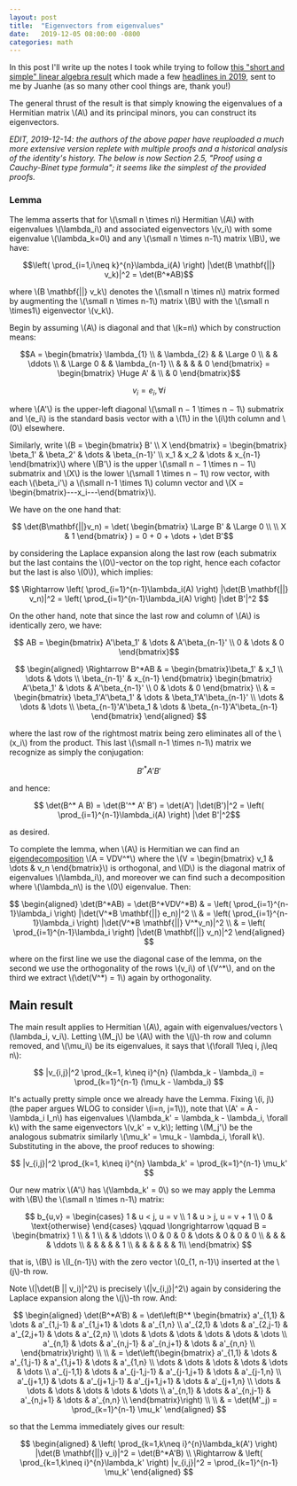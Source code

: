```yaml
---
layout: post
title:  "Eigenvectors from eigenvalues"
date:   2019-12-05 08:00:00 -0800
categories: math
---
```

In this post I'll write up the notes I took while trying to follow [this "short and simple" linear algebra result](https://arxiv.org/pdf/1908.03795.pdf) which made a few [headlines in 2019](https://www.theatlantic.com/science/archive/2019/11/neutrino-oscillations-lead-striking-mathematical-discovery/602128/), sent to me by Juanhe (as so many other cool things are, thank you!)

The general thrust of the result is that simply knowing the eigenvalues of a Hermitian matrix \\(A\\) and its principal minors, you can construct its eigenvectors.

*EDIT, 2019-12-14: the authors of the above paper have reuploaded a much more extensive version replete with multiple proofs and a historical analysis of the identity's history. The below is now Section 2.5, "Proof using a Cauchy-Binet type formula"; it seems like the simplest of the provided proofs.*

### Lemma
The lemma asserts that for \\(\small n \times n\\) Hermitian \\(A\\) with eigenvalues \\(\lambda_i\\) and associated eigenvectors \\(v_i\\) with some eigenvalue \\(\lambda_k=0\\) and any \\(\small n \times n-1\\) matrix \\(B\\), we have:

$$\left( \prod_{i=1,i\neq k}^{n}\lambda_i(A) \right) |\det(B \mathbf{||} v_k)|^2 = \det(B^*AB)$$

where \\(B \mathbf{\|\|} v_k\\) denotes the \\(\small n \times n\\) matrix formed by augmenting the \\(\small n \times n-1\\) matrix \\(B\\) with the \\(\small n \times1\\) eigenvector \\(v_k\\).

Begin by assuming \\(A\\) is diagonal and that \\(k=n\\) which by construction means:

$$A = \begin{bmatrix}
    \lambda_{1}  \\
    & \lambda_{2} & & \Large 0 \\
    & & \ddots \\
    & \Large 0 & & \lambda_{n-1} \\
    & & & & 0
\end{bmatrix} = \begin{bmatrix} \Huge A' & \\ & 0 \end{bmatrix}$$

$$v_i = e_i, \forall i$$

where \\(A'\\) is the upper-left diagonal \\(\small n − 1 \times n − 1\\) submatrix and \\(e_i\\) is the standard basis vector with a \\(1\\) in the \\(i\\)th column and \\(0\\) elsewhere.

Similarly, write \\(B = \begin{bmatrix} B' \\\\ X \end{bmatrix} = \begin{bmatrix} \beta_1' & \beta_2' & \dots & \beta_{n-1}' \\\\ x_1 & x_2 & \dots & x_{n-1} \end{bmatrix}\\) where \\(B'\\) is the upper \\(\small n − 1 \times n − 1\\) submatrix and \\(X\\) is the lower \\(\small 1 \times n − 1\\) row vector, with each \\(\beta_i'\\) a \\(\small n-1 \times 1\\) column vector and \\(X = \begin{bmatrix}---x_i---\end{bmatrix}\\).

We have on the one hand that:

$$ \det(B\mathbf{||}v_n) = \det( \begin{bmatrix} \Large B' & \Large 0 \\ \\ X & 1 \end{bmatrix} ) =  0 + 0 + \dots + \det B'$$

by considering the Laplace expansion along the last row (each submatrix but the last contains the \\(0\\)-vector on the top right, hence each cofactor but the last is also \\(0\\)), which implies:

$$ \Rightarrow \left( \prod_{i=1}^{n-1}\lambda_i(A) \right) |\det(B \mathbf{||} v_n)|^2 = \left( \prod_{i=1}^{n-1}\lambda_i(A) \right) |\det B'|^2 $$ 

On the other hand, note that since the last row and column of \\(A\\) is identically zero, we have:

$$ AB = \begin{bmatrix} A'\beta_1' & \dots & A'\beta_{n-1}' \\ 0 & \dots & 0 \end{bmatrix}$$

$$
\begin{aligned}
\Rightarrow B^*AB & = \begin{bmatrix}\beta_1' & x_1 \\ \dots & \dots \\ \beta_{n-1}' & x_{n-1} \end{bmatrix} \begin{bmatrix} A'\beta_1' & \dots & A'\beta_{n-1}' \\ 0 & \dots & 0 \end{bmatrix} \\
& = \begin{bmatrix} \beta_1'A'\beta_1' & \dots & \beta_1'A'\beta_{n-1}' \\ \dots & \dots & \dots \\ \beta_{n-1}'A'\beta_1 & \dots & \beta_{n-1}'A'\beta_{n-1} \end{bmatrix}
\end{aligned}
$$

where the last row of the rightmost matrix being zero eliminates all of the \\(x_i\\) from the product. This last \\(\small n-1 \times n-1\\) matrix we recognize as simply the conjugation:

$$ B'^* A' B' $$

and hence:

$$ \det(B^* A B) = \det(B'^* A' B') = \det(A') |\det(B')|^2 = \left( \prod_{i=1}^{n-1}\lambda_i(A) \right) |\det B'|^2$$

as desired.

To complete the lemma, when \\(A\\) is Hermitian we can find an [eigendecomposition](https://en.wikipedia.org/wiki/Eigendecomposition_of_a_matrix) \\(A = VDV^\*\\) where the \\(V = \begin{bmatrix} v_1 & \dots & v_n \end{bmatrix}\\) is orthogonal, and \\(D\\) is the diagonal matrix of eigenvalues \\(\lambda_i\\), and moreover we can find such a decomposition where \\(\lambda_n\\) is the \\(0\\) eigenvalue. Then:

$$
\begin{aligned}
\det(B^*AB) = \det(B^*VDV^*B) & = \left( \prod_{i=1}^{n-1}\lambda_i \right) |\det(V^*B \mathbf{||} e_n)|^2 \\
& = \left( \prod_{i=1}^{n-1}\lambda_i \right) |\det(V^*B \mathbf{||} V^*v_n)|^2 \\
& = \left( \prod_{i=1}^{n-1}\lambda_i \right) |\det(B \mathbf{||} v_n)|^2
\end{aligned}
$$

where on the first line we use the diagonal case of the lemma, on the second we use the orthogonality of the rows \\(v_i\\) of \\(V^*\\), and on the third we extract \\(\det(V^\*) = 1\\) again by orthogonality.

## Main result
The main result applies to Hermitian \\(A\\), again with eigenvalues/vectors \\(\lambda_i, v_i\\). Letting \\(M_j\\) be \\(A\\) with the \\(j\\)-th row and column removed, and \\(\mu_i\\) be its eigenvalues, it says that \\(\forall 1\leq i, j\leq n\\):

$$ |v_{i,j}|^2 \prod_{k=1, k\neq i}^{n} (\lambda_k - \lambda_i) = \prod_{k=1}^{n-1} (\mu_k - \lambda_i) $$

It's actually pretty simple once we already have the Lemma. Fixing \\(i, j\\) (the paper argues WLOG to consider \\(i=n, j=1\\)), note that \\(A' = A - \lambda_i I_n\\) has eigenvalues \\(\lambda_k' = \lambda_k - \lambda_i, \forall k\\) with the same eigenvectors \\(v_k' = v_k\\); letting \\(M_j'\\) be the analogous submatrix similarly \\(\mu_k' = \mu_k - \lambda_i, \forall k\\). Substituting in the above, the proof reduces to showing:

$$ |v_{i,j}|^2 \prod_{k=1, k\neq i}^{n} \lambda_k' = \prod_{k=1}^{n-1} \mu_k' $$

Our new matrix \\(A'\\) has \\(\lambda_k' = 0\\) so we may apply the Lemma with \\(B\\) the \\(\small n \times n-1\\) matrix:

$$
b_{u,v} = \begin{cases} 1 & u < j, u = v \\ 1 & u > j, u = v + 1 \\ 0 & \text{otherwise} \end{cases}
\qquad \longrightarrow \qquad
B = \begin{bmatrix}
1 \\
& 1 \\
& & \ddots \\
0 & 0 & 0 & \dots & 0 & 0 & 0 \\
& & & & \ddots \\
& & & & & 1 \\
& & & & & & 1\\
\end{bmatrix}
$$

that is, \\(B\\) is \\(I_{n-1}\\) with the zero vector \\(0_{1, n-1}\\) inserted at the \\(j\\)-th row.

Note \\(\|\det(B \|\| v_i)\|^2\\) is precisely \\(\|v_{i,j}\|^2\\) again by considering the Laplace expansion along the \\(j\\)-th row. And:

$$
\begin{aligned}
\det(B^*A'B) & = \det\left(B^*
\begin{bmatrix}
a'_{1,1} & \dots & a'_{1,j-1} & a'_{1,j+1} & \dots & a'_{1,n} \\
a'_{2,1} & \dots & a'_{2,j-1} & a'_{2,j+1} & \dots & a'_{2,n} \\
\dots & \dots & \dots & \dots & \dots & \dots \\
a'_{n,1} & \dots & a'_{n,j-1} & a'_{n,j+1} & \dots & a'_{n,n} \\
\end{bmatrix}\right) \\ \\
& = \det\left(\begin{bmatrix}
a'_{1,1} & \dots & a'_{1,j-1} & a'_{1,j+1} & \dots & a'_{1,n} \\
\dots & \dots & \dots & \dots & \dots & \dots \\
a'_{j-1,1} & \dots & a'_{j-1,j-1} & a'_{j-1,j+1} & \dots & a'_{j-1,n} \\
a'_{j+1,1} & \dots & a'_{j+1,j-1} & a'_{j+1,j+1} & \dots & a'_{j+1,n} \\
\dots & \dots & \dots & \dots & \dots & \dots \\
a'_{n,1} & \dots & a'_{n,j-1} & a'_{n,j+1} & \dots & a'_{n,n} \\
\end{bmatrix}\right) \\ \\
& = \det(M'_j) = \prod_{k=1}^{n-1} \mu_k'
\end{aligned}
$$

so that the Lemma immediately gives our result:

$$
\begin{aligned}
& \left( \prod_{k=1,k\neq i}^{n}\lambda_k(A') \right) |\det(B \mathbf{||} v_i)|^2 = \det(B^*A'B) \\
\Rightarrow & \left( \prod_{k=1,k\neq i}^{n}\lambda_k' \right) |v_{i,j}|^2 = \prod_{k=1}^{n-1} \mu_k'
\end{aligned}
$$
